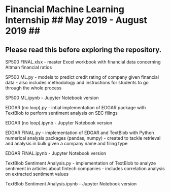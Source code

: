 # Financial Machine Learning Internship ## May 2019 - August 2019 ## #

## Please read this before exploring the repository.

SP500 FINAL.xlsx - master Excel workbook with financial data concerning Altman financial ratios

SP500 ML.py - models to predict credit rating of company given financial data
            - also includes methodology and instructions for students to go through the whole process

SP500 ML.ipynb - Jupyter Notebook version

EDGAR (no loop).py - intial implementation of EDGAR package with TextBlob to perform sentiment analysis on SEC filings

EDGAR (no loop).ipynb - Jupyter Notebook version

EDGAR FINAL.py - implementation of EDGAR and TextBlob with Python numerical analysis packages (pandas, numpy)
               - created to tackle retrieval and analysis in bulk given a company name and filing type

EDGAR FINAL.ipynb - Jupyter Notebook version

TextBlob Sentiment Analysis.py - implementation of TextBlob to analyze sentiment in articles about fintech companies
                               - includes correlation analysis on extracted sentiment values

TextBlob Sentiment Analysis.ipynb - Jupyter Notebook version
